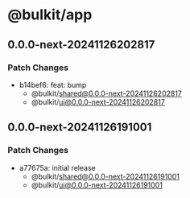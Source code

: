 # @bulkit/app

## 0.0.0-next-20241126202817

### Patch Changes

- b14bef6: feat: bump
  - @bulkit/shared@0.0.0-next-20241126202817
  - @bulkit/ui@0.0.0-next-20241126202817

## 0.0.0-next-20241126191001

### Patch Changes

- a77675a: initial release
  - @bulkit/shared@0.0.0-next-20241126191001
  - @bulkit/ui@0.0.0-next-20241126191001
